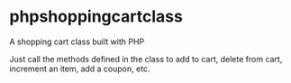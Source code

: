 # phpshoppingcartclass
A shopping cart class built with PHP

Just call the methods defined in the class to add to cart, delete from cart, increment an item, add a coupon, etc. 
